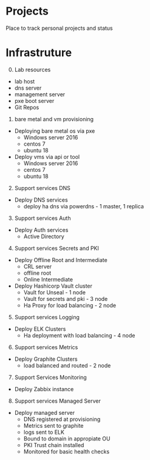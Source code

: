 # Projects
Place to track personal projects and status

# Infrastruture
0. Lab resources
- lab host
- dns server
- management server
- pxe boot server
- Git Repos
1. bare metal and vm provisioning 
- Deploying bare metal os via pxe
  * Windows server 2016
  * centos 7
  * ubuntu 18
- Deploy vms via api or tool
  * Windows server 2016
  * centos 7
  * ubuntu 18
2. Support services DNS
- Deploy DNS services
  * deploy ha dns via powerdns - 1 master, 1 replica
3. Support services Auth
- Deploy Auth services
  * Active Directory
4. Support services Secrets and PKI
- Deploy Offline Root and Intermediate
  * CRL server
  * offline root
  * Online Intermediate
- Deploy Hashicorp Vault cluster
  * Vault for Unseal - 1 node
  * Vault for secrets and pki - 3 node
  * Ha Proxy for load balancing - 2 node
5. Support services Logging
- Deploy ELK Clusters
  * Ha deployment with load balancing - 4 node
6. Support services Metrics
- Deploy Graphite Clusters
  * load balanced and routed - 2 node
7. Support Services Monitoring
- Deploy Zabbix instance
8. Support services Managed Server
- Deploy managed server
  * DNS registered at provisioning
  * Metrics sent to graphite
  * logs sent to ELK
  * Bound to domain in appropiate OU
  * PKI Trust chain installed
  * Monitored for basic health checks

